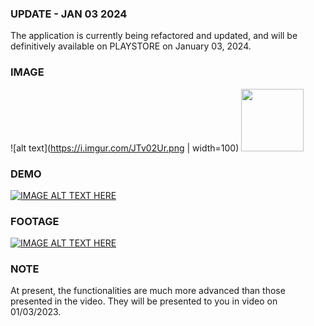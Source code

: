 ### UPDATE - JAN 03 2024
The application is currently being refactored and updated, and will be definitively available on PLAYSTORE on January 03, 2024.

### IMAGE
![alt text](https://i.imgur.com/JTv02Ur.png | width=100)
<img src="https://i.imgur.com/JTv02Ur.png" width="100">

### DEMO
[![IMAGE ALT TEXT HERE](https://img.youtube.com/vi/LYRuFtkDU4I/0.jpg)](https://youtube.com/shorts/zfWlCx1GNGo)

### FOOTAGE
[![IMAGE ALT TEXT HERE](https://img.youtube.com/vi/LYRuFtkDU4I/0.jpg)](https://youtu.be/_JIodAa3uwQ)

### NOTE
At present, the functionalities are much more advanced than those presented in the video. They will be presented to you in video on 01/03/2023.
